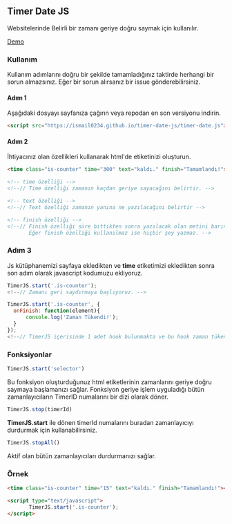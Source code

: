 ## Timer Date JS

Websitelerinde Belirli bir zamanı geriye doğru saymak için kullanılır.

[Demo](https://ismail0234.github.io/timer-date-js/)

### Kullanım

Kullanım adımlarını doğru bir şekilde tamamladığınız taktirde herhangi bir sorun almazsınız. Eğer bir sorun alırsanız bir issue gönderebilirsiniz.

#### Adım 1

Aşağıdaki dosyayı sayfanıza çağırın veya repodan en son versiyonu indirin.

```html
<script src="https://ismail0234.github.io/timer-date-js/timer-date.js"></script>
```

#### Adım 2

İhtiyacınız olan özellikleri kullanarak html'de etiketinizi oluşturun.

```html
<time class="is-counter" time="300" text="kaldı." finish="Tamamlandı!"></time>

<!-- time özelliği -->
<!--// Time özelliği zamanın kaçdan geriye sayacağını belirtir. -->

<!-- text özelliği -->
<!--// Text özelliği zamanın yanına ne yazılacağını belirtir -->

<!-- finish özelliği -->
<!--// Finish özelliği süre bittikten sonra yazılacak olan metini barındırır. 
       Eğer finish özelliği kullanılmaz ise hiçbir şey yazmaz. -->
```

### Adım 3

Js kütüphanemizi sayfaya ekledikten ve **time** etiketimizi ekledikten sonra son adım olarak javascript kodumuzu ekliyoruz.

```js
TimerJS.start('.is-counter');
<!--// Zamanı geri saydırmaya başlıyoruz. -->

TimerJS.start('.is-counter', {
  onFinish: function(element){
      console.log('Zaman Tükendi!');  
  }
});
<!--// TimerJS içerisinde 1 adet hook bulunmakta ve bu hook zaman tükendiğinde çalışmaktadır. -->

```

### Fonksiyonlar

```js
TimerJS.start('selector')
```

Bu fonksiyon oluşturduğunuz html etiketlerinin zamanlarını geriye doğru saymaya başlamanızı sağlar. Fonksiyon geriye işlem uyguladığı bütün zamanlayıcıların TimerID numalarını bir dizi olarak döner.

```js
TimerJS.stop(timerId)
```

**TimerJS.start** ile dönen timerId numalarını buradan zamanlayıcıyı durdurmak için kullanabilirsiniz.

```js
TimerJS.stopAll()
```

Aktif olan bütün zamanlayıcıları durdurmanızı sağlar.

### Örnek

<script src="https://ismail0234.github.io/timer-date-js/timer-date.js"></script>

```html
<time class="is-counter" time="15" text="kaldı." finish="Tamamlandı!"></time>

<script type="text/javascript">
       TimerJS.start('.is-counter');
</script>
```
<center>
<time class="is-counter" time="15" text="kaldı." finish="Tamamlandı!"></time>
</center>

<script type="text/javascript">
       TimerJS.start('.is-counter');
</script>
